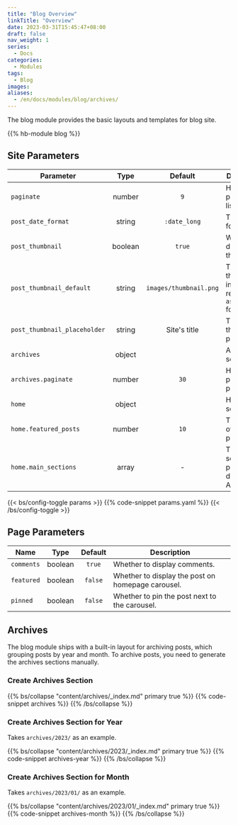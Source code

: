 ```yaml
---
title: "Blog Overview"
linkTitle: "Overview"
date: 2023-03-31T15:45:47+08:00
draft: false
nav_weight: 1
series:
  - Docs
categories:
  - Modules
tags:
  - Blog
images:
aliases:
  - /en/docs/modules/blog/archives/
---
```


The blog module provides the basic layouts and templates for blog site.

<!--more-->

{{% hb-module blog %}}

## Site Parameters

| Parameter                    |  Type   |        Default         | Description                                              |
| ---------------------------- | :-----: | :--------------------: | -------------------------------------------------------- |
| `paginate`                   | number  |          `9`           | How many posts per list page.                            |
| `post_date_format`           | string  |      `:date_long`      | The date format.                                         |
| `post_thumbnail`             | boolean |         `true`         | Whether to display thumbnail.                            |
| `post_thumbnail_default`     | string  | `images/thumbnail.png` | The default thumbnail image relative to `assets` folder. |
| `post_thumbnail_placeholder` | string  |      Site's title      | The thumbnail placeholder.                               |
| `archives`                   | object  |                        | Archives settings.                                       |
| `archives.paginate`          | number  |          `30`          | How many posts per page.                                 |
| `home`                       | object  |                        | Homepage settings.                                       |
| `home.featured_posts`        | number  |          `10`          | The number of featured posts.                            |
| `home.main_sections`         |  array  |           -            | The main sections of posts, default to ALL.              |

{{< bs/config-toggle params >}}
{{% code-snippet params.yaml %}}
{{< /bs/config-toggle >}}

## Page Parameters

| Name       |  Type   | Default | Description                                       |
| ---------- | :-----: | :-----: | ------------------------------------------------- |
| `comments` | boolean | `true`  | Whether to display comments.                      |
| `featured` | boolean | `false` | Whether to display the post on homepage carousel. |
| `pinned`   | boolean | `false` | Whether to pin the post next to the carousel.     |

## Archives

The blog module ships with a built-in layout for archiving posts, which grouping posts by year and month. To archive posts, you need to generate the archives sections manually.

### Create Archives Section

{{% bs/collapse "content/archives/_index.md" primary true %}}
{{% code-snippet archives %}}
{{% /bs/collapse %}}

### Create Archives Section for Year

Takes `archives/2023/` as an example.

{{% bs/collapse "content/archives/2023/_index.md" primary true %}}
{{% code-snippet archives-year %}}
{{% /bs/collapse %}}

### Create Archives Section for Month

Takes `archives/2023/01/` as an example.

{{% bs/collapse "content/archives/2023/01/_index.md" primary true %}}
{{% code-snippet archives-month %}}
{{% /bs/collapse %}}
